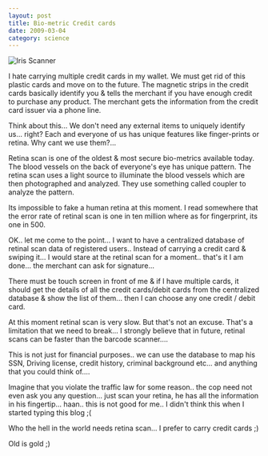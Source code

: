 ```yaml
---
layout: post
title: Bio-metric Credit cards
date: 2009-03-04
category: science
---
```


![Iris Scanner]({{site.img-url}}/iris-scanner.png)  

I hate carrying multiple credit cards in my wallet. We must get rid of this plastic cards and move on to the future. The magnetic strips in the credit cards basically identify you & tells the merchant if you have enough credit to purchase any product. The merchant gets the information from the credit card issuer via a phone line.  

Think about this... We don't need any external items to uniquely identify us... right? Each and everyone of us has unique features like finger-prints or retina. Why cant we use them?...  

Retina scan is one of the oldest & most secure bio-metrics available today. The blood vessels on the back of everyone's eye has unique pattern. The retina scan uses a light source to illuminate the blood vessels which are then photographed and analyzed. They use something called coupler to analyze the pattern.  

Its impossible to fake a human retina at this moment. I read somewhere that the error rate of retinal scan is one in ten million where as for fingerprint, its one in 500.  

OK.. let me come to the point... I want to have a centralized database of retinal scan data of registered users.. Instead of carrying a credit card & swiping it... I would stare at the retinal scan for a moment.. that's it I am done... the merchant can ask for signature...  

There must be touch screen in front of me & if I have multiple cards, it should get the details of all the credit cards/debit cards from the centralized database & show the list of them... then I can choose any one credit / debit card.  

At this moment retinal scan is very slow. But that's not an excuse. That's a limitation that we need to break... I strongly believe that in future, retinal scans can be faster than the barcode scanner....  

This is not just for financial purposes.. we can use the database to map his SSN, Driving license, credit history, criminal background etc... and anything that you could think of....  

Imagine that you violate the traffic law for some reason.. the cop need not even ask you any question... just scan your retina, he has all the information in his fingertip... haan.. this is not good for me.. I didn't think this when I started typing this blog ;(  

Who the hell in the world needs retina scan... I prefer to carry credit cards ;)  

Old is gold ;)  
